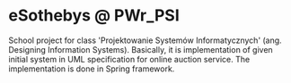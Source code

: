 eSothebys @ PWr_PSI
=========
School project for class 'Projektowanie Systemów Informatycznych' (ang. Designing Information Systems). Basically, it is implementation of given initial system in UML specification for online auction service. The implementation is done in Spring framework.
